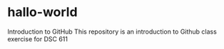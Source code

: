 # hallo-world
Introduction to GitHub
This repository is an introduction to Github class exercise for DSC 611
